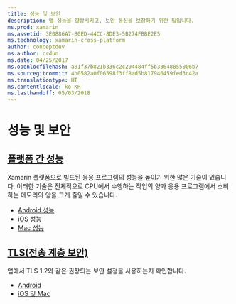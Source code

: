 ```yaml
---
title: 성능 및 보안
description: 앱 성능을 향상시키고, 보안 통신을 보장하기 위한 팁입니다.
ms.prod: xamarin
ms.assetid: 3E0886A7-B0ED-44CC-8DE3-5B274FBBE2E5
ms.technology: xamarin-cross-platform
author: conceptdev
ms.author: crdun
ms.date: 04/25/2017
ms.openlocfilehash: a81f37b821b336c2c204484ff5b33648855006b7
ms.sourcegitcommit: 4b0582a0f06598f3ff8ad5b817946459fed3c42a
ms.translationtype: HT
ms.contentlocale: ko-KR
ms.lasthandoff: 05/03/2018
---
```

# <a name="performance-and-security"></a>성능 및 보안

## <a name="cross-platform-performancememory-perf-best-practicesmd"></a>[플랫폼 간 성능](memory-perf-best-practices.md)

Xamarin 플랫폼으로 빌드된 응용 프로그램의 성능을 높이기 위한 많은 기술이 있습니다. 이러한 기술은 전체적으로 CPU에서 수행하는 작업의 양과 응용 프로그램에서 소비하는 메모리의 양을 크게 줄일 수 있습니다.

- [Android 성능](~/android/deploy-test/performance.md?context=xamarin/cross-platform)
- [iOS 성능](~/ios/deploy-test/performance.md?context=xamarin/cross-platform)
- [Mac 성능](~/mac/deploy-test/performance.md?context=xamarin/cross-platform)

## <a name="transport-layer-security-tlscross-platformapp-fundamentalstransport-layer-securitymd"></a>[TLS(전송 계층 보안)](~/cross-platform/app-fundamentals/transport-layer-security.md)

앱에서 TLS 1.2와 같은 권장되는 보안 설정을 사용하는지 확인합니다.

- [Android](~/android/app-fundamentals/http-stack.md?context=xamarin/cross-platform)
- [iOS 및 Mac](~/cross-platform/macios/http-stack.md?context=xamarin/cross-platform)